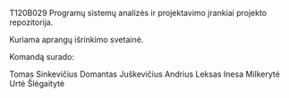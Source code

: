 T120B029 Programų sistemų analizės ir projektavimo įrankiai projekto repozitorija.

Kuriama aprangų išrinkimo svetainė.

Komandą surado:

Tomas Sinkevičius
Domantas Juškevičius
Andrius Leksas
Inesa Milkerytė
Urtė Šlėgaitytė
